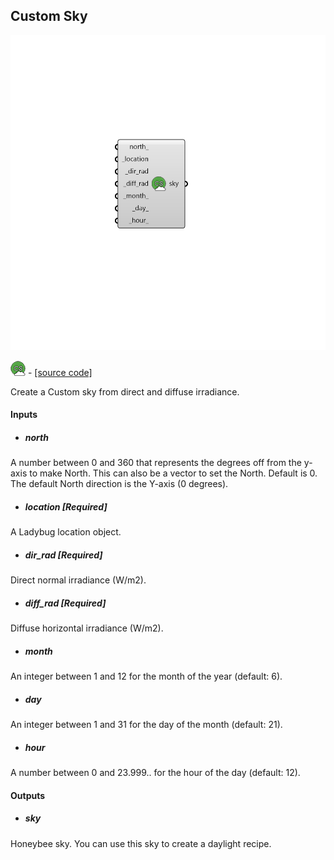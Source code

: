 ## Custom Sky

![](../../images/components/Custom_Sky.png)

![](../../images/icons/Custom_Sky.png) - [[source code]](https://github.com/ladybug-tools/honeybee-grasshopper-radiance/blob/master/honeybee_grasshopper_radiance/src//HB%20Custom%20Sky.py)


Create a Custom sky from direct and diffuse irradiance. 

#### Inputs
* ##### north 
A number between 0 and 360 that represents the degrees off from the y-axis to make North. This can also be a vector to set the North. Default is 0. The default North direction is the Y-axis (0 degrees). 
* ##### location [Required]
A Ladybug location object. 
* ##### dir_rad [Required]
Direct normal irradiance (W/m2). 
* ##### diff_rad [Required]
Diffuse horizontal irradiance (W/m2). 
* ##### month 
An integer between 1 and 12 for the month of the year (default: 6). 
* ##### day 
An integer between 1 and 31 for the day of the month (default: 21). 
* ##### hour 
A number between 0 and 23.999.. for the hour of the day (default: 12). 

#### Outputs
* ##### sky
Honeybee sky. You can use this sky to create a daylight recipe. 